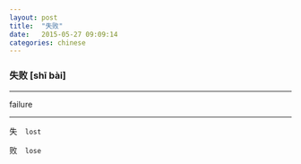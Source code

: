 ```yaml
---
layout: post
title:  "失败"
date:   2015-05-27 09:09:14
categories: chinese
---
```

### 失败 [shī bài]
-----------

failure

-----------

失　`lost`

败　`lose`



